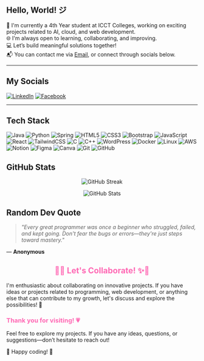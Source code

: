 ##  Hello, World! ジ

🌷 I'm currently a 4th  Year student at ICCT Colleges, working on exciting projects related to AI, cloud, and web development.  
🌐 I'm always open to learning, collaborating, and improving.  
💻 Let’s build meaningful solutions together!  
📬 You can contact me via [Email](mailto:michellesonio26@gmail.com), or connect through socials below.

---

## My Socials

[![LinkedIn](https://img.shields.io/badge/LinkedIn-blue?logo=linkedin)](https://www.linkedin.com/in/michellesonio/) [![Facebook](https://img.shields.io/badge/Facebook-1877F2?logo=facebook&logoColor=white)](https://www.facebook.com/michelle.sonio.16/)  


---
## Tech Stack

![Java](https://img.shields.io/badge/Java-orange?logo=java)
![Python](https://img.shields.io/badge/Python-FFD43B?logo=python)
![Spring](https://img.shields.io/badge/Spring-6DB33F?logo=spring)
![HTML5](https://img.shields.io/badge/HTML5-e34c26?logo=html5&logoColor=white)
![CSS3](https://img.shields.io/badge/CSS3-1572B6?logo=css3)
![Bootstrap](https://img.shields.io/badge/Bootstrap-7952B3?logo=bootstrap&logoColor=white)
![JavaScript](https://img.shields.io/badge/JavaScript-F7DF1E?logo=javascript&logoColor=black)
![React](https://img.shields.io/badge/React-61DAFB?logo=react)
![TailwindCSS](https://img.shields.io/badge/TailwindCSS-38B2AC?logo=tailwind-css)
![C](https://img.shields.io/badge/C-00599C?logo=c&logoColor=white)
![C++](https://img.shields.io/badge/C++-00599C?logo=c%2B%2B&logoColor=white)
![WordPress](https://img.shields.io/badge/WordPress-21759B?logo=wordpress&logoColor=white)
![Docker](https://img.shields.io/badge/Docker-2496ED?logo=docker&logoColor=white)
![Linux](https://img.shields.io/badge/Linux-FCC624?logo=linux&logoColor=black)
![AWS](https://img.shields.io/badge/AWS-232F3E?logo=amazon-aws&logoColor=white)
![Notion](https://img.shields.io/badge/Notion-000000?logo=notion&logoColor=white)
![Figma](https://img.shields.io/badge/Figma-F24E1E?logo=figma)
![Canva](https://img.shields.io/badge/Canva-00C4CC?logo=canva)
![Git](https://img.shields.io/badge/Git-F05032?logo=git)
![GitHub](https://img.shields.io/badge/GitHub-181717?logo=github)

<h2>GitHub Stats </h2>
<p align="center">
  <img src="https://github-readme-streak-stats.herokuapp.com?user=yourusername&theme=tokyonight&hide_border=true&date_format=M%20j%5B%2C%20Y%5D" alt="GitHub Streak" />
</p>

<p align="center">
  <img src="https://github-readme-stats.vercel.app/api?username=yourusername&show_icons=true&theme=tokyonight&hide_border=true" alt="GitHub Stats" />
</p>

## Random Dev Quote

> _"Every great programmer was once a beginner who struggled, failed, and kept going. Don't fear the bugs or errors—they're just steps toward mastery."_

— **Anonymous**

<h2 align="center" style="color:#ff69b4;">🌸✨ Let's Collaborate! ✨🌸</h2>

I'm enthusiastic about collaborating on innovative projects. If you have ideas or projects related to programming, web development, or anything else that can contribute to my growth, let's discuss and explore the possibilities! 💋

### <span style="color:#ff69b4;">Thank you for visiting! 💗</span>

Feel free to explore my projects. If you have any ideas, questions, or suggestions—don’t hesitate to reach out!

🌷 Happy coding! 🚀
